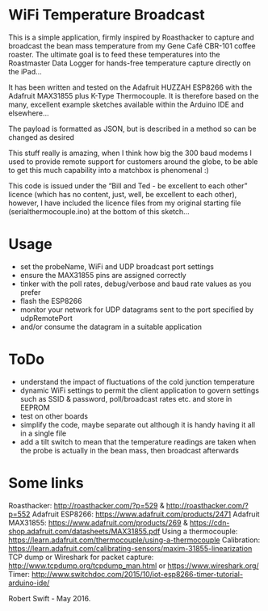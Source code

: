 # WiFi Temperature Broadcast
This is a simple application, firmly inspired by Roasthacker to capture and broadcast the bean mass temperature from my Gene Café CBR-101 coffee roaster. The ultimate goal is to feed these temperatures into the Roastmaster Data Logger for hands-free temperature capture directly on the iPad…

It has been written and tested on the Adafruit HUZZAH ESP8266 with the Adafruit MAX31855 plus K-Type Thermocouple. It is therefore based on the many, excellent example sketches available within the Arduino IDE and elsewhere…

The payload is formatted as JSON, but is described in a method so can be changed as desired
 
This stuff really is amazing, when I think how big the 300 baud modems I used to provide remote support for customers around the globe, to be able to get this much capability into a matchbox is phenomenal :)

This code is issued under the “Bill and Ted - be excellent to each other” licence (which has no content, just, well, be excellent to each other), however, I have included the licence files from my original starting file (serialthermocouple.ino) at the bottom of this sketch…

# Usage
- set the probeName, WiFi and UDP broadcast port settings
- ensure the MAX31855 pins are assigned correctly
- tinker with the poll rates, debug/verbose and baud rate values as you prefer
- flash the ESP8266
- monitor your network for UDP datagrams sent to the port specified by udpRemotePort
- and/or consume the datagram in a suitable application

# ToDo
- understand the impact of fluctuations of the cold junction temperature
- dynamic WiFi settings to permit the client application to govern settings such as SSID & password, poll/broadcast rates etc. and store in EEPROM
- test on other boards
- simplify the code, maybe separate out although it is handy having it all in a single file
- add a tilt switch to mean that the temperature readings are taken when the probe is actually in the bean mass, then broadcast afterwards
 
# Some links
Roasthacker: http://roasthacker.com/?p=529 & http://roasthacker.com/?p=552
Adafruit ESP8266: https://www.adafruit.com/products/2471
Adafruit MAX31855: https://www.adafruit.com/products/269 & https://cdn-shop.adafruit.com/datasheets/MAX31855.pdf
Using a thermocouple: https://learn.adafruit.com/thermocouple/using-a-thermocouple
Calibration: https://learn.adafruit.com/calibrating-sensors/maxim-31855-linearization
TCP dump or Wireshark for packet capture: http://www.tcpdump.org/tcpdump_man.html or https://www.wireshark.org/
Timer: http://www.switchdoc.com/2015/10/iot-esp8266-timer-tutorial-arduino-ide/

Robert Swift - May 2016.